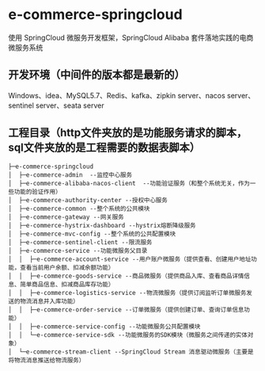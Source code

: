 # e-commerce-springcloud
使用 SpringCloud 微服务开发框架，SpringCloud Alibaba 套件落地实践的电商微服务系统

## 开发环境（中间件的版本都是最新的）
  Windows、idea、MySQL5.7、Redis、kafka、zipkin server、nacos server、sentinel server、seata server
  
## 工程目录（http文件夹放的是功能服务请求的脚本，sql文件夹放的是工程需要的数据表脚本）
```
├─e-commerce-springcloud
│  ├─e-commerce-admin  --监控中心服务
│  ├─e-commerce-alibaba-nacos-client  --功能验证服务（和整个系统无关，作为一些功能的验证作用）
│  ├─e-commerce-authority-center --授权中心服务
│  ├─e-commerce-common --整个系统的公共模块
│  ├─e-commerce-gateway --网关服务
│  ├─e-commerce-hystrix-dashboard --hystrix熔断降级服务
│  ├─e-commerce-mvc-config --整个系统的公共配置模块
│  ├─e-commerce-sentinel-client --限流服务
│  ├─e-commerce-service --功能微服务父目录
│  │  ├─e-commerce-account-service --用户账户微服务（提供查看、创建用户地址功能，查看当前用户余额、扣减余额功能）
│  │  ├─e-commerce-goods-service --商品微服务（提供商品入库、查看商品详情信息、简单商品信息、扣减商品库存功能）
│  │  ├─e-commerce-logistics-service --物流微服务（提供订阅监听订单微服务发送的物流消息并入库功能）
│  │  ├─e-commerce-order-service --订单微服务（提供创建订单、查询订单信息功能）
│  │  ├─e-commerce-service-config --功能微服务公共配置模块
│  │  └─e-commerce-service-sdk --功能微服务的SDK模块（微服务之间传递的实体对象）
│  └─e-commerce-stream-client --SpringCloud Stream 消息驱动微服务（主要是将物流消息推送给物流服务）
```
